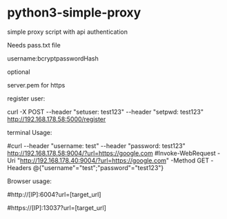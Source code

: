 # python3-simple-proxy
simple proxy script with api authentication

Needs pass.txt file

username:bcryptpasswordHash

optional

server.pem for https

register user:

curl -X POST  --header "setuser: test123" --header "setpwd: test123" http://192.168.178.58:5000/register

terminal Usage:

#curl --header "username: test" --header "password: test123" http://192.168.178.58:9004/?url=https://google.com
#Invoke-WebRequest -Uri "http://192.168.178.40:9004/?url=https://google.com" -Method GET -Headers @{"username"="test";"password"="test123"}

Browser usage:

#http://[IP]:6004?url=[target_url]

#https://[IP]:13037?url=[target_url]
